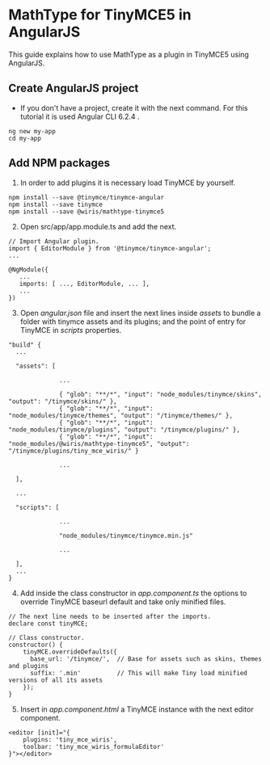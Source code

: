 # MathType for TinyMCE5 in AngularJS

This guide explains how to use MathType as a plugin in TinyMCE5 using AngularJS.

## Create AngularJS project

- If you don't have a project, create it with the next command. For this tutorial it is used Angular CLI 6.2.4 .

```
ng new my-app
cd my-app
```

## Add NPM packages

1. In order to add plugins it is necessary load TinyMCE by yourself.

```
npm install --save @tinymce/tinymce-angular
npm install --save tinymce
npm install --save @wiris/mathtype-tinymce5
```

2. Open src/app/app.module.ts and add the next.

```
// Import Angular plugin.
import { EditorModule } from '@tinymce/tinymce-angular';
...

@NgModule({
   ...
   imports: [ ..., EditorModule, ... ],
   ...
})
```

3. Open _angular.json_ file and insert the next lines inside _assets_ to bundle a folder with tinymce assets and its plugins; and the point of entry for TinyMCE in _scripts_ properties.

```
"build" {
  ...

  "assets": [

              ...

              { "glob": "**/*", "input": "node_modules/tinymce/skins", "output": "/tinymce/skins/" },
              { "glob": "**/*", "input": "node_modules/tinymce/themes", "output": "/tinymce/themes/" },
              { "glob": "**/*", "input": "node_modules/tinymce/plugins", "output": "/tinymce/plugins/" },
              { "glob": "**/*", "input": "node_modules/@wiris/mathtype-tinymce5", "output": "/tinymce/plugins/tiny_mce_wiris/" }

              ...

  ],

  ...

  "scripts": [

              ...

              "node_modules/tinymce/tinymce.min.js"

              ...

  ],
  ...
}
```

4. Add inside the class constructor in _app.component.ts_ the options to override TinyMCE baseurl default and take only minified files.

```
// The next line needs to be inserted after the imports.
declare const tinyMCE;

// Class constructor.
constructor() {
    tinyMCE.overrideDefaults({
      base_url: '/tinymce/',  // Base for assets such as skins, themes and plugins
      suffix: '.min'          // This will make Tiny load minified versions of all its assets
    });
}
```

5. Insert in _app.component.html_ a TinyMCE instance with the next editor component.

```
<editor [init]="{
    plugins: 'tiny_mce_wiris',
    toolbar: 'tiny_mce_wiris_formulaEditor'
}"></editor>
```
